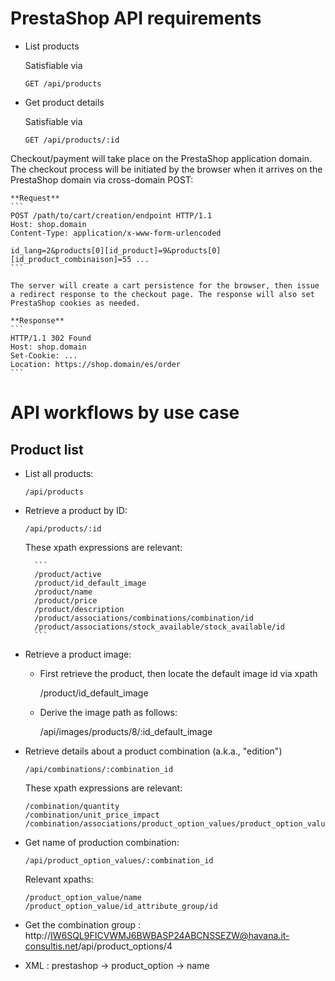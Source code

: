 # PrestaShop API requirements

- List products

	Satisfiable via
	```
	GET /api/products
	```

- Get product details

	Satisfiable via
	```
	GET /api/products/:id
	```

Checkout/payment will take place on the PrestaShop application domain. The
checkout process will be initiated by the browser when it arrives on the 
PrestaShop domain via cross-domain POST:

    **Request**
    ```
    POST /path/to/cart/creation/endpoint HTTP/1.1
    Host: shop.domain
    Content-Type: application/x-www-form-urlencoded

    id_lang=2&products[0][id_product]=9&products[0][id_product_combinaison]=55 ...
    ```

    The server will create a cart persistence for the browser, then issue
    a redirect response to the checkout page. The response will also set
	PrestaShop cookies as needed.

    **Response**
    ```
    HTTP/1.1 302 Found
    Host: shop.domain
    Set-Cookie: ...
    Location: https://shop.domain/es/order
    ```


# API workflows by use case

## Product list

- List all products:

    ```
    /api/products
    ```

- Retrieve a product by ID:
    ```
    /api/products/:id
    ```

    These xpath expressions are relevant:

        ```
        /product/active
        /product/id_default_image
        /product/name
        /product/price
        /product/description
        /product/associations/combinations/combination/id
        /product/associations/stock_available/stock_available/id
        ```

- Retrieve a product image:

    - First retrieve the product, then locate the default image id via xpath 

        /product/id_default_image

    - Derive the image path as follows:

        /api/images/products/8/:id_default_image


- Retrieve details about a product combination (a.k.a., "edition")

    ```
    /api/combinations/:combination_id
    ```

    These xpath expressions are relevant:

    ```
    /combination/quantity
    /combination/unit_price_impact
    /combination/associations/product_option_values/product_option_value/id
    ```

- Get name of production combination:
    ``` 
    /api/product_option_values/:combination_id
    ```

    Relevant xpaths:
    ```
    /product_option_value/name
    /product_option_value/id_attribute_group/id
    ```

- Get the combination group :
    http://IW6SQL9FICVWMJ6BWBASP24ABCNSSEZW@havana.it-consultis.net/api/product_options/4

- XML :
    prestashop -> product_option -> name

